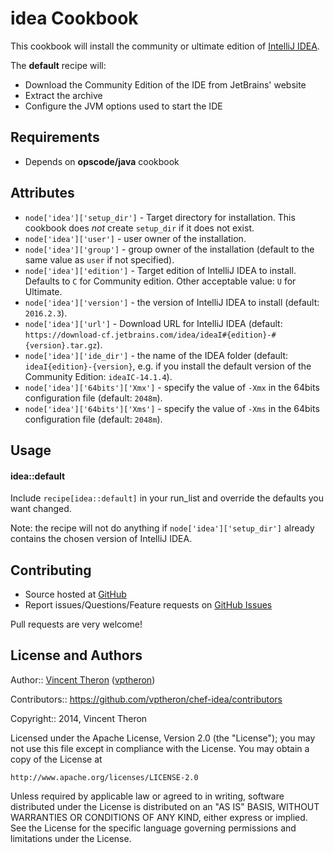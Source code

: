 idea Cookbook
=============
This cookbook will install the community or ultimate edition of [IntelliJ IDEA](http://www.jetbrains.com/idea/).

The **default** recipe will:

* Download the Community Edition of the IDE from JetBrains' website
* Extract the archive
* Configure the JVM options used to start the IDE

Requirements
------------

* Depends on **opscode/java** cookbook

Attributes
----------
 
* `node['idea']['setup_dir']` - Target directory for installation. This cookbook does *not* create `setup_dir` if it does not exist.
* `node['idea']['user']` - user owner of the installation.
* `node['idea']['group']` - group owner of the installation (default to the same value as `user` if not specified).
* `node['idea']['edition']` - Target edition of IntelliJ IDEA to install. Defaults to `C` for Community edition. Other acceptable value: `U` for Ultimate.
* `node['idea']['version']` - the version of IntelliJ IDEA to install (default: `2016.2.3`).
* `node['idea']['url']` - Download URL for IntelliJ IDEA (default: `https://download-cf.jetbrains.com/idea/ideaI#{edition}-#{version}.tar.gz`).
* `node['idea']['ide_dir']` - the name of the IDEA folder (default: `ideaI{edition}-{version}`, e.g. if you install the default version of the Community Edition: `ideaIC-14.1.4`).
* `node['idea']['64bits']['Xmx']` - specify the value of `-Xmx` in the 64bits configuration file (default: `2048m`).
* `node['idea']['64bits']['Xms']` - specify the value of `-Xms` in the 64bits configuration file (default: `2048m`).

Usage
-----
#### idea::default

Include `recipe[idea::default]` in your run_list and override the defaults you want changed.

Note: the recipe will not do anything if `node['idea']['setup_dir']` already contains the chosen version of IntelliJ IDEA.

Contributing
------------

* Source hosted at [GitHub](https://github.com/vptheron/chef-idea)
* Report issues/Questions/Feature requests on [GitHub Issues](https://github.com/vptheron/chef-idea/issues)

Pull requests are very welcome!

License and Authors
-------------------
Author:: [Vincent Theron](https://github.com/vptheron) ([vptheron](mailto:vptheron@gmail.com))

Contributors:: https://github.com/vptheron/chef-idea/contributors

Copyright:: 2014, Vincent Theron

Licensed under the Apache License, Version 2.0 (the "License");
you may not use this file except in compliance with the License.
You may obtain a copy of the License at

    http://www.apache.org/licenses/LICENSE-2.0

Unless required by applicable law or agreed to in writing, software
distributed under the License is distributed on an "AS IS" BASIS,
WITHOUT WARRANTIES OR CONDITIONS OF ANY KIND, either express or implied.
See the License for the specific language governing permissions and
limitations under the License.
